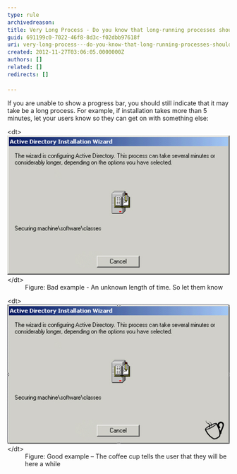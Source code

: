 ```yaml
---
type: rule
archivedreason: 
title: Very Long Process - Do you know that long-running processes should show a coffee cup?
guid: 691199c0-7022-46f8-8d3c-f02dbb97618f
uri: very-long-process---do-you-know-that-long-running-processes-should-show-a-coffee-cup
created: 2012-11-27T03:06:05.0000000Z
authors: []
related: []
redirects: []

---
```


If you are unable to show a progress bar, you should still indicate that it may take be a long process. For example, if installation takes more than 5 minutes, let your users know so they can get on with something else:

<!--endintro-->
<dl class="badImage">&lt;dt&gt;<img alt="An unknown length of time " src="../../assets/UnknownLengthTime.jpg">&lt;/dt&gt;
<dd>Figure: Bad example - An unknown length of time. So let them know</dd></dl><dl class="goodImage">&lt;dt&gt;<img alt="The coffee cup tells the user that they will be here a while" src="../../assets/CoffeeCup.jpg">&lt;/dt&gt;
<dd>Figure: Good example – The coffee cup tells the user that they will be here a while</dd></dl>
